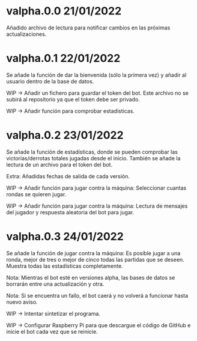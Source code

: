 # valpha.0.0 21/01/2022
Añadido archivo de lectura para notificar cambios en las próximas actualizaciones.

# valpha.0.1 22/01/2022
Se añade la función de dar la bienvenida (sólo la primera vez) y añadir al usuario dentro de la base de datos.

WIP -> Añadir un fichero para guardar el token del bot. Este archivo no se subirá al repositorio ya que el token debe ser privado.

WIP -> Añadir función para comprobar estadísticas.

# valpha.0.2 23/01/2022
Se añade la función de estadísticas, donde se pueden comprobar las victorias/derrotas totales jugadas desde el inicio. También se añade la lectura de un archivo para el token del bot.

Extra: Añadidas fechas de salida de cada versión.

WIP -> Añadir función para jugar contra la máquina: Seleccionar cuantas rondas se quieren jugar.

WIP -> Añadir función para jugar contra la máquina: Lectura de mensajes del jugador y respuesta aleatoria del bot para jugar.

# valpha.0.3 24/01/2022
Se añade la función de jugar contra la máquina: Es posible jugar a una ronda, mejor de tres o mejor de cinco todas las partidas que se deseen. Muestra todas las estadísticas completamente.

Nota: Mientras el bot esté en versiones alpha, las bases de datos se borrarán entre una actualización y otra.

Nota: Si se encuentra un fallo, el bot caerá y no volverá a funcionar hasta nuevo aviso.

WIP -> Intentar sintetizar el programa.

WIP -> Configurar Raspberry Pi para que descargue el código de GitHub e inicie el bot cada vez que se reinicie.